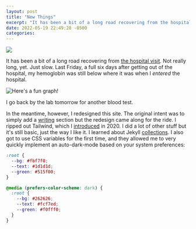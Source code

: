 ```yaml
---
layout: post
title: "New Things"
excerpt: "It has been a bit of a long road recovering from the hospital visit."
date: 2022-05-19 22:49:28 -0500
categories: 
---
```


[![]({{site.url}}/assets/2022/05/lines.png)](https://poorlydrawnlines.com/comic/what-is-it/)

It has been a bit of a long road recovering from [the hospital visit]({{site.url}}/2022/05/08/the-hospital/). Not really long, yet. Just slow. Last Friday, a full six days after getting out of the hospital, my hemoglobin was still below where it was when I _entered_ the hospital.

![]({{site.url}}/assets/2022/05/hemoglobin.png "Here's a fun graph!")

I go back by the lab tomorrow for another blood test.

In the meantime, however, I redesigned this site. The original intent was to simply add a [writing]({{site.url}}/writing) section but the redesign came along for the ride. I ripped out Tailwind, which I [introduced]({{site.url}}/2020/11/29/new-coat-of-paint/) in 2020. I did a lot of other stuff but it's still basic, just the way I like it. I learned about Jekyll [collections](https://jekyllrb.com/docs/collections/). I also got to use CSS variables for the first time, and they allowed me to very quickly implement an auto-dark-mode based on your system preferences:

```css
:root {
  --bg: #fbf7f0;
  --text: #1d1d1d;
  --green: #515f00;
}

@media (prefers-color-scheme: dark) {
  :root {
    --bg: #262626;
    --text: #fcf7ed;
    --green: #f0fff0;
  }
}
```
